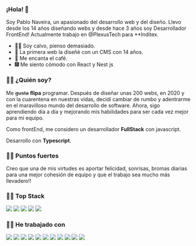 ### ¡Hola! 👋

Soy Pablo Naveira, un apasionado del desarrollo web y del diseño. Llevo desde los 14 años diseñando webs y desde hace 3 años soy Desarrollador FrontEnd! Actualmente trabajo en @PlexusTech para **Inditex.

- 👨‍🦲 Soy calvo, pienso demasiado.
- 📄 La primera web la diseñé con un CMS con 14 años.
- 🍵 Me encanta el café.
- 🎆 Me siento cómodo con React y Nest js



###  🧞‍♂️ ¿Quién soy?
Me ~~gusta~~ **flipa** programar. Después de diseñar unas 200 webs, en 2020 y con la cuarentena en nuestras vidas, decidí cambiar de rumbo y adentrarme en el maravilloso mundo del desarrollo de software. Ahora, sigo aprendiendo día a día y mejorando mis habilidades para ser cada vez mejor para mi equipo.

Como frontEnd, me considero un desarrollador **FullStack** con javascript.

Desarrollo con **Typescript**.


### 🧜‍♂️ **Puntos fuertes**
Creo que una de mis virtudes es aportar felicidad, sonrisas, bromas diarias para una mejor cohesión de equipo y que el trabajo sea mucho más llevadero!! 


### 🧜‍♂️ **Top Stack**
<p>
  <img src="https://img.shields.io/badge/-JavaScript-F7DF1E?style=flat&logo=javascript&logoColor=black">
  <img src="https://img.shields.io/badge/-React-1e81b0?style=flat&logo=react&logoColor=white">
  <img src="https://img.shields.io/badge/-Next JS-1e81b0?style=flat&logo=nextdotjs&logoColor=white">
  <img src="https://img.shields.io/badge/-TypeScript-3178C6?style=flat&logo=typescript&logoColor=white">
  <img src="https://img.shields.io/badge/-Nest JS-4479A1?style=flat&logo=nestjs&logoColor=white">

</p>


###  🧑‍💻 **He trabajado con**
<p>
 <img src="https://img.shields.io/badge/-Nodejs-339933?style=flat&logo=node.js&logoColor=white">
  <img src="https://img.shields.io/badge/-Express-000000?style=flat&logo=express&logoColor=white">
  <img src="https://img.shields.io/badge/-MongoDB-47A248?style=flat&logo=mongodb&logoColor=white">
  <img src="https://img.shields.io/badge/-MySQL-4479A1?style=flat&logo=mysql&logoColor=white">
    <img src="https://img.shields.io/badge/-Git-F05032?style=flat&logo=git&logoColor=white">
  <img src="https://img.shields.io/badge/-Bootstrap-563D7C?style=flat&logo=bootstrap&logoColor=white">
  <img src="https://img.shields.io/badge/-GraphQL-E10098?style=flat&logo=graphql&logoColor=white">
  <img src="https://img.shields.io/badge/-SCSS-CC6699?style=flat&logo=sass&logoColor=white">
  <img src="https://img.shields.io/badge/-Docker-2496ED?style=flat&logo=docker&logoColor=white">
  <img src="https://img.shields.io/badge/-React Native-3178C6?style=flat&logo=react&logoColor=white">
  <img src="https://img.shields.io/badge/-Three Js-E10098?style=flat&logo=threedotjs&logoColor=white">
</p>







